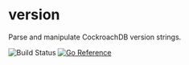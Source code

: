 # version
Parse and manipulate CockroachDB version strings.

![Build Status](https://github.com/cockroachdb/version/actions/workflows/ci.yaml/badge.svg?branch=main)
[![Go Reference](https://pkg.go.dev/badge/github.com/cockroachdb/version.svg)](https://pkg.go.dev/github.com/cockroachdb/version)
